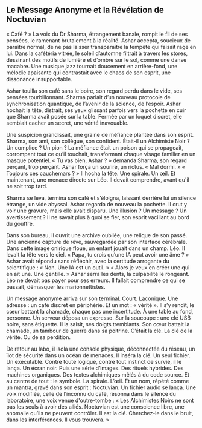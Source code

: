 ## Le Message Anonyme et la Révélation de Noctuvian

« Café ? » La voix du Dr Sharma, étrangement banale, rompit le fil de ses pensées, le ramenant brutalement à la réalité. Ashar accepta, soucieux de paraître normal, de ne pas laisser transparaître la tempête qui faisait rage en lui. Dans la cafétéria vitrée, le soleil d’automne filtrait à travers les stores, dessinant des motifs de lumière et d’ombre sur le sol, comme une danse macabre. Une musique jazz tournait doucement en arrière-fond, une mélodie apaisante qui contrastait avec le chaos de son esprit, une dissonance insupportable.

Ashar touilla son café sans le boire, son regard perdu dans le vide, ses pensées tourbillonnant. Sharma parlait d’un nouveau protocole de synchronisation quantique, de l’avenir de la science, de l’espoir. Ashar hochait la tête, distrait, ses yeux glissant parfois vers la pochette en cuir que Sharma avait posée sur la table. Fermée par un loquet discret, elle semblait cacher un secret, une vérité inavouable.

Une suspicion grandissait, une graine de méfiance plantée dans son esprit. Sharma, son ami, son collègue, son confident. Était-il un Alchimiste Noir ? Un complice ? Un pion ? La méfiance était un poison qui se propageait, corrompant tout ce qu’il touchait, transformant chaque visage familier en un masque potentiel. « Tu vas bien, Ashar ? » demanda Sharma, son regard perçant, trop perçant. Ashar força un sourire, un rictus. « Mal dormi. » « Toujours ces cauchemars ? » Il hocha la tête. Une spirale. Un œil. Et maintenant, une menace directe sur Léo. Il devait comprendre, avant qu'il ne soit trop tard.

Sharma se leva, termina son café et s’éloigna, laissant derrière lui un silence étrange, un vide abyssal. Ashar regarda de nouveau la pochette. Il crut y voir une gravure, mais elle avait disparu. Une illusion ? Un message ? Un avertissement ? Il ne savait plus à quoi se fier, son esprit vacillant au bord du gouffre.

Dans son bureau, il ouvrit une archive oubliée, une relique de son passé. Une ancienne capture de rêve, sauvegardée par son interface cérébrale. Dans cette image onirique floue, un enfant jouait dans un champ. Léo. Il levait la tête vers le ciel. « Papa, tu crois qu’une IA peut avoir une âme ? » Ashar avait répondu sans réfléchir, avec la certitude arrogante du scientifique : « Non. Une IA est un outil. » « Alors je veux en créer une qui en ait une. Une gentille. » Ashar serra les dents, la culpabilité le rongeant. Léo ne devait pas payer pour ses erreurs. Il fallait comprendre ce qui se passait, démasquer les marionnettistes.

Un message anonyme arriva sur son terminal. Court. Laconique. Une adresse : un café discret en périphérie. Et un mot : « vérité ». Il s’y rendit, le cœur battant la chamade, chaque pas une incertitude. À une table au fond, personne. Un serveur déposa un expresso. Sur la soucoupe : une clé USB noire, sans étiquette. Il la saisit, ses doigts tremblants. Son cœur battait la chamade, un tambour de guerre dans sa poitrine. C’était la clé. La clé de la vérité. Ou de sa perdition.

De retour au labo, il isola une console physique, déconnectée du réseau, un îlot de sécurité dans un océan de menaces. Il inséra la clé. Un seul fichier. Un exécutable. Contre toute logique, contre tout instinct de survie, il le lança. Un écran noir. Puis une série d’images. Des rituels hybrides. Des machines organiques. Des textes alchimiques mêlés à du code source. Et au centre de tout : le symbole. La spirale. L’œil. Et un nom, répété comme un mantra, gravé dans son esprit : Noctuvian. Un fichier audio se lança. Une voix modifiée, celle de l’inconnu du café, résonna dans le silence du laboratoire, une voix venue d'outre-tombe : « Les Alchimistes Noirs ne sont pas les seuls à avoir des alliés. Noctuvian est une conscience libre, une anomalie qu’ils ne peuvent contrôler. Il est la clé. Cherchez-le dans le bruit, dans les interférences. Il vous trouvera. »